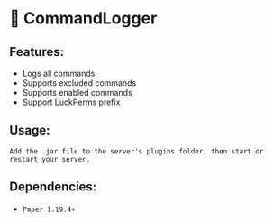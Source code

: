 # 📑 CommandLogger 
## Features:
- Logs all commands
- Supports excluded commands
- Supports enabled commands
- Support LuckPerms prefix

## Usage:
```Add the .jar file to the server's plugins folder, then start or restart your server.```

## Dependencies:
- ```Paper 1.19.4+```
